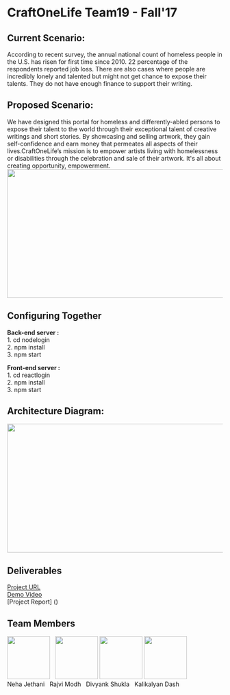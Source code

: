 # CraftOneLife Team19 - Fall'17


## Current Scenario: 

According to recent survey, the annual national count of homeless  people in the U.S. has risen for first time since 2010. 22 percentage of the respondents reported job loss.
There are also cases where people are incredibly lonely and talented but might not get chance to expose their talents. They do not have enough finance to support their writing.


## Proposed Scenario:

We have designed this portal for homeless and differently-abled persons to expose their talent to the world through their exceptional talent of creative writings and short stories.
By showcasing and selling artwork, they gain self-confidence and earn money that permeates all aspects of their lives.CraftOneLife’s mission is to empower 
artists living with homelessness or disabilities through the celebration and sale of their artwork.
It's all about creating opportunity, empowerment.
<img src="https://raw.githubusercontent.com/SJSU272LabF17/Project-Team-19/master/Homeless%20Profile%20and%20upload%20book/LifeCycle.jpeg" width="700" height="300"/>


## Configuring Together

<b>Back-end server : </b>
<br/>
	1. cd nodelogin <br/>
	2. npm install <br/>
	3. npm start

<b>Front-end server : </b>
<br/>
	1. cd reactlogin <br/>
	2. npm install <br/>
	3. npm start

## Architecture Diagram:

 <img src="https://raw.githubusercontent.com/SJSU272LabF17/Project-Team-19/master/Homeless%20Profile%20and%20upload%20book/architecture.png" width="700" height="300"/>
 
 ## Deliverables
 [Project URL](http://52.87.159.119:3000/)
 <br/>
 [Demo Video]( https://www.youtube.com/watch?v=ncTh_p3mSIE)
 <br/>
 [Project Report] ()
 
 ## Team Members
 
 <img src="https://avatars0.githubusercontent.com/u/31394395?s=400&v=4"  width="100" height="100"/> &nbsp;
 <img src="https://avatars2.githubusercontent.com/u/31807189?v=4&s=400" width="100" height="100"/>
 <img src="https://avatars3.githubusercontent.com/u/31362002?s=400&v=4"  width="100" height="100"/>
 <img src="https://avatars2.githubusercontent.com/u/33409817?s=400&v=4"  width="100" height="100"/>
 <br/>
 Neha Jethani &nbsp; Rajvi Modh &nbsp; Divyank Shukla &nbsp; Kalikalyan Dash
 
 
 

 
 
 


